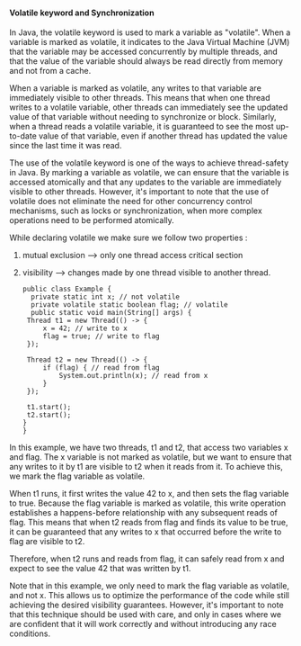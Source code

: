 #### Volatile keyword and Synchronization

In Java, the volatile keyword is used to mark a variable as "volatile". When a variable is marked as volatile, it indicates to the Java Virtual Machine (JVM) that the variable may be accessed concurrently by multiple threads, 
and that the value of the variable should always be read directly from memory and not from a cache.

When a variable is marked as volatile, any writes to that variable are immediately visible to other threads. This means that when one thread writes to a volatile variable, other threads can immediately see the updated value of that variable without needing to synchronize or block.
Similarly, when a thread reads a volatile variable, it is guaranteed to see the most up-to-date value of that variable, even if another thread has updated the value since the last time it was read.

The use of the volatile keyword is one of the ways to achieve thread-safety in Java. By marking a variable as volatile, we can ensure that the variable is accessed atomically and that any updates to the variable are immediately visible to other threads. 
However, it's important to note that the use of volatile does not eliminate the need for other concurrency control mechanisms, such as locks or synchronization, when more complex operations need to be performed atomically.

While declaring volatile we make sure we follow two properties :

1. mutual exclusion --> only one thread access critical section
2. visibility --> changes made by one thread visible to another thread.

       public class Example {
         private static int x; // not volatile
         private volatile static boolean flag; // volatile
         public static void main(String[] args) {
        Thread t1 = new Thread(() -> {
            x = 42; // write to x
            flag = true; // write to flag
        });

        Thread t2 = new Thread(() -> {
            if (flag) { // read from flag
                System.out.println(x); // read from x
            }
        });

        t1.start();
        t2.start();
       }
       }
In this example, we have two threads, t1 and t2, that access two variables x and flag. The x variable is not marked as volatile, but we want to ensure that any writes to it by t1 are visible to t2 when it reads from it. 
To achieve this, we mark the flag variable as volatile.

When t1 runs, it first writes the value 42 to x, and then sets the flag variable to true. Because the flag variable is marked as volatile, this write operation establishes a happens-before relationship with any subsequent reads of flag. 
This means that when t2 reads from flag and finds its value to be true, it can be guaranteed that any writes to x that occurred before the write to flag are visible to t2.

Therefore, when t2 runs and reads from flag, it can safely read from x and expect to see the value 42 that was written by t1.

Note that in this example, we only need to mark the flag variable as volatile, and not x. This allows us to optimize the performance of the code while still achieving the desired visibility guarantees. 
However, it's important to note that this technique should be used with care, and only in cases where we are confident that it will work correctly and without introducing any race conditions.
